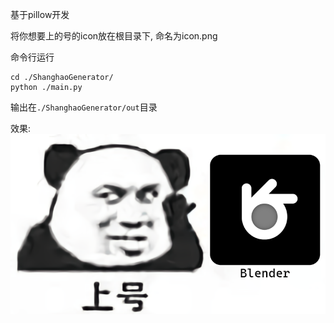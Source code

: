 基于pillow开发

将你想要上的号的icon放在根目录下, 命名为icon.png

命令行运行
```
cd ./ShanghaoGenerator/
python ./main.py
```
输出在`./ShanghaoGenerator/out`目录

效果:
![上号Blender](./out/shanghao_Blender.png)